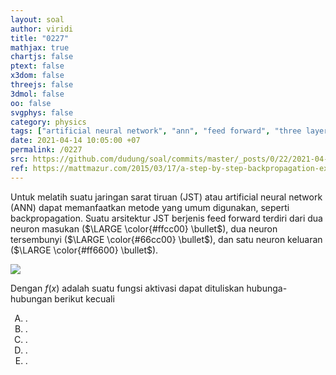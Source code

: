 ```yaml
---
layout: soal
author: viridi
title: "0227"
mathjax: true
chartjs: false
ptext: false
x3dom: false
threejs: false
3dmol: false
oo: false
svgphys: false
category: physics
tags: ["artificial neural network", "ann", "feed forward", "three layers", "backpropagation", "fi3201", "2020-2"]
date: 2021-04-14 10:05:00 +07
permalink: /0227
src: https://github.com/dudung/soal/commits/master/_posts/0/22/2021-04-13-intro-to-ann-7.md
ref: https://mattmazur.com/2015/03/17/a-step-by-step-backpropagation-example/
---
```

Untuk melatih suatu jaringan sarat tiruan (JST) atau artificial neural network (ANN) dapat memanfaatkan metode yang umum digunakan, seperti backpropagation. Suatu arsitektur JST berjenis feed forward terdiri dari dua neuron masukan ($\LARGE \color{#ffcc00} \bullet$), dua neuron tersembunyi ($\LARGE \color{#66cc00} \bullet$), dan satu neuron keluaran ($\LARGE \color{#ff6600} \bullet$).

![]({{site.baseurl}}/assets/img/0/22/0227.png)

Dengan $f(x)$ adalah suatu fungsi aktivasi dapat dituliskan hubunga-hubungan berikut kecuali

<ol type="A">
<li>.
<li>.
<li>.
<li>.
<li>.
